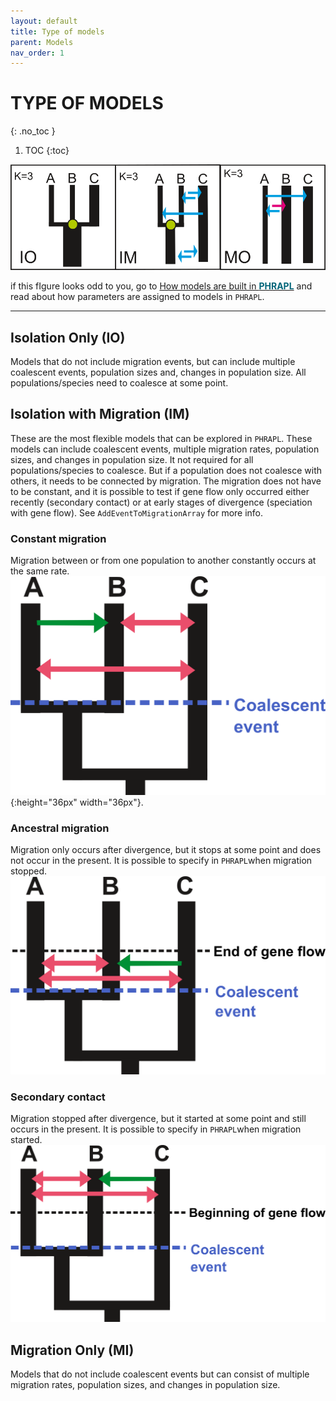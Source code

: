 ```yaml
---
layout: default
title: Type of models
parent: Models
nav_order: 1
---
```


# TYPE OF MODELS
{: .no_toc }
1. TOC
{:toc}


![](https://github.com/ariadnamorales/phrapl-manual/blob/master/images/modelType.png?raw=true)

if this fIgure looks odd to you, go to [How models are built in  **<font color='#006579'>PHRAPL</font>**](https://phrapl.github.io/Content/GenerateSetModels) and read about how parameters are assigned to models in `PHRAPL`.

---
## Isolation Only (IO)
Models that do not include migration events, but can include multiple coalescent events, population sizes and, changes in population size. All populations/species need to coalesce at some point.


## Isolation with Migration (IM)
These are the most flexible models that can be explored in `PHRAPL`. These models can include coalescent events, multiple migration rates, population sizes, and changes in population size. 
It not required for all populations/species to coalesce. But if a population does not coalesce with others, it needs to be connected by migration.
The migration does not have to be constant, and it is possible to test if gene flow only occurred either recently (secondary contact) or at early stages of divergence (speciation with gene flow). See `AddEventToMigrationArray` for more info.


### Constant migration
Migration between or from one population to another constantly occurs at the same rate.
![](https://github.com/ariadnamorales/phrapl-manual/blob/master/images/constantMigration.png){:height="36px" width="36px"}.

### Ancestral migration
Migration only occurs after divergence, but it stops at some point and does not occur in the present. It is possible to specify in `PHRAPL`when migration stopped.
![](https://github.com/ariadnamorales/phrapl-manual/blob/master/images/ancMigration.png?raw=true)

### Secondary contact
Migration stopped after divergence, but it started at some point and still occurs in the present. It is possible to specify in `PHRAPL`when migration started.
![](https://github.com/ariadnamorales/phrapl-manual/blob/master/images/secondaryContact.png?raw=true)

## Migration Only (MI)
Models that do not include coalescent events but can consist of multiple migration rates, population sizes, and changes in population size.
